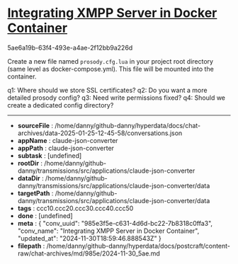 # [Integrating XMPP Server in Docker Container](https://claude.ai/chat/985e3f5e-c631-4d6d-bc22-7b8318c0ffa3)

5ae6a19b-63f4-493e-a4ae-2f12bb9a226d

 Create a new file named `prosody.cfg.lua` in your project root directory (same level as docker-compose.yml). This file will be mounted into the container.

q1: Where should we store SSL certificates?
q2: Do you want a more detailed prosody config?
q3: Need write permissions fixed?
q4: Should we create a dedicated config directory?

---

* **sourceFile** : /home/danny/github-danny/hyperdata/docs/chat-archives/data-2025-01-25-12-45-58/conversations.json
* **appName** : claude-json-converter
* **appPath** : claude-json-converter
* **subtask** : [undefined]
* **rootDir** : /home/danny/github-danny/transmissions/src/applications/claude-json-converter
* **dataDir** : /home/danny/github-danny/transmissions/src/applications/claude-json-converter/data
* **targetPath** : /home/danny/github-danny/transmissions/src/applications/claude-json-converter/data
* **tags** : ccc10.ccc20.ccc30.ccc40.ccc50
* **done** : [undefined]
* **meta** : {
  "conv_uuid": "985e3f5e-c631-4d6d-bc22-7b8318c0ffa3",
  "conv_name": "Integrating XMPP Server in Docker Container",
  "updated_at": "2024-11-30T18:59:46.888543Z"
}
* **filepath** : /home/danny/github-danny/hyperdata/docs/postcraft/content-raw/chat-archives/md/985e/2024-11-30_5ae.md